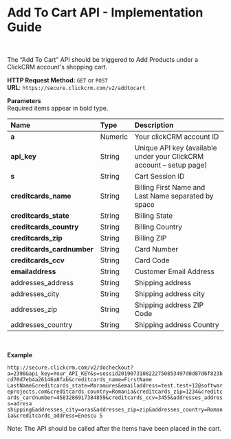 <h1>Add To Cart API - Implementation Guide</h1><br>
<p>The “Add To Cart” API should be triggered to Add Products under a ClickCRM account's shopping cart.</p>
<p><strong>HTTP Request Method:</strong> <code>GET</code> or <code>POST</code><br>
<strong>URL</strong>: <code>https://secure.clickcrm.com/v2/addtocart</code><br></p>
<p><strong>Parameters</strong><br>
Required items appear in bold type.</p>
<table>
<thead>
<tr>
<th align="left">Name</th>
<th align="left">Type</th>
<th align="left">Description</th>
</tr>
</thead>
<tbody>
<tr>
<td align="left"><strong>a<strong></td>
<td align="left">Numeric</td>
<td align="left">Your clickCRM account ID</td>
</tr>
<tr>
<td align="left"><strong>api_key</strong></td>
<td align="left">String</td>
<td align="left">Unique API key (available under your ClickCRM account – setup page)</td>
</tr>
<tr>
<td align="left"><strong>s</strong></td>
<td align="left">String</td>
<td align="left">Cart Session ID</td>
</tr>
<tr>
<td align="left"><strong>creditcards_name</strong></td>
<td align="left">String</td>
<td align="left">Billing  First Name and Last Name separated by space</td>
</tr>
<tr>
<td align="left"><strong>creditcards_state</strong></td>
<td align="left">String</td>
<td align="left">Billing  State</td>
</tr>  
<tr>
<td align="left"><strong>creditcards_country</strong></td>
<td align="left">String</td>
<td align="left">Billing  Country</td>
</tr>  
<tr>
<td align="left"><strong>creditcards_zip</strong></td>
<td align="left">String</td>
<td align="left">Billing  ZIP</td>
</tr>
<tr>
<td align="left"><strong>creditcards_cardnumber</strong></td>
<td align="left">String</td>
<td align="left">Card Number</td>
</tr>      
<tr>
<td align="left"><strong>creditcards_ccv</strong></td>
<td align="left">String</td>
<td align="left">Card Code</td>
</tr>      
<tr>
<td align="left"><strong>emailaddress</strong></td>
<td align="left">String</td>
<td align="left">Customer Email Address</td>
</tr>
<tr>
<td align="left">addresses_address</td>
<td align="left">String</td>
<td align="left">Shipping address</td>
</tr>  
<tr>
<td align="left">addresses_city</td>
<td align="left">String</td>
<td align="left">Shipping address city</td>
</tr>  
<tr>
<td align="left">addresses_zip</td>
<td align="left">String</td>
<td align="left">Shipping address ZIP Code</td>
</tr>
<tr>
<td align="left">addresses_country</td>
<td align="left">String</td>
<td align="left">Shipping address Country</td>
</tr>                    
</tbody>
</table>
<br>
<p><strong>Example</strong></p>
<p><code>http://secure.clickcrm.com/v2/docheckout?a=2390&api_key=Your_API_KEY&s=sessid2019073108222750853497d0d87d6f823bcd70d7eb4a26146a8fab&creditcards_name=FirstName LastName&creditcards_state=Maramures&emailaddress=test.test+12@softwareprojects.com&creditcards_country=Romania&creditcards_zip=1234&creditcards_cardnumber=4583286917384859&creditcards_ccv=3455&addresses_address=adresa shipping&addresses_city=oras&addresses_zip=zip&addresses_country=Romania&creditcards_address=Enescu 5</code><br>
  
<p>Note: The API should be called after the items have been placed in the cart.</p>
